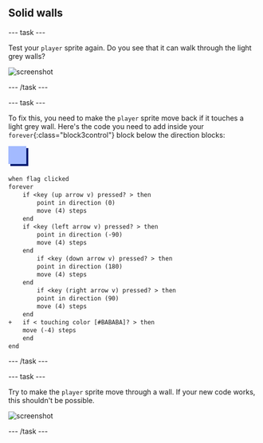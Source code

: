 ## Solid walls

--- task ---

Test your `player` sprite again. Do you see that it can walk through the light grey walls?

![screenshot](images/world-walls.png)

--- /task ---

--- task ---

To fix this, you need to make the `player` sprite move back if it touches a light grey wall. Here's the code you need to add inside your `forever`{:class="block3control"} block below the direction blocks:

![player](images/player.png)

```blocks3
when flag clicked
forever
	if <key (up arrow v) pressed? > then
		point in direction (0)
		move (4) steps
	end
	if <key (left arrow v) pressed? > then
		point in direction (-90)
		move (4) steps
	end
		if <key (down arrow v) pressed? > then
		point in direction (180)
		move (4) steps
	end
		if <key (right arrow v) pressed? > then
		point in direction (90)
		move (4) steps
	end
+	if < touching color [#BABABA]? > then
	move (-4) steps
	end
end
```

--- /task ---

--- task ---

Try to make the `player` sprite move through a wall. If your new code works, this shouldn't be possible.

![screenshot](images/world-walls-test.png)

--- /task ---
